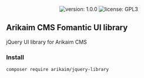 <p align="center">
    <img src="https://img.shields.io/github/release/arikaim/jquery-library.svg" alt="version: 1.0.0">
    <img src="https://img.shields.io/badge/License-GPLv3-blue.svg" alt="license: GPL3">
</p>

## Arikaim CMS Fomantic UI library
jQuery UI library for Arikaim CMS 

### Install
```
composer require arikaim/jquery-library
```
